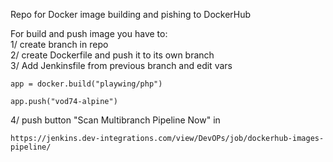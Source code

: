 Repo for Docker image building and pishing to DockerHub  

For build and push image you have to:  
1/ create branch in repo  
2/ create Dockerfile and push it to its own branch  
3/ Add Jenkinsfile from previous branch and edit vars  
```
app = docker.build("playwing/php")    
```
```          
app.push("vod74-alpine")     
```
4/ push button "Scan Multibranch Pipeline Now" in 
```
https://jenkins.dev-integrations.com/view/DevOPs/job/dockerhub-images-pipeline/
```